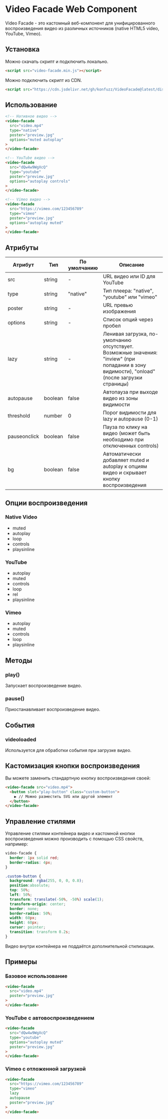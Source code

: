 # Video Facade Web Component

Video Facade - это кастомный веб-компонент для унифицированного воспроизведения видео из различных источников (native HTML5 video, YouTube, Vimeo).

## Установка

Можно скачать скрипт и подключить локально.

```html
<script src="video-facade.min.js"></script>
```

Можно подключить скрипт из CDN.

```html
<script src="https://cdn.jsdelivr.net/gh/konfuzz/VideoFacade@latest/dist/video-facade.min.js"></script>
```

## Использование

```html
<!-- Нативное видео -->
<video-facade
  src="video.mp4"
  type="native"
  poster="preview.jpg"
  options="muted autoplay"
>
</video-facade>

<!-- YouTube видео -->
<video-facade
  src="dQw4w9WgXcQ" 
  type="youtube"
  poster="preview.jpg"
  options="autoplay controls"
>
</video-facade>

<!-- Vimeo видео -->
<video-facade
  src="https://vimeo.com/123456789"
  type="vimeo"
  poster="preview.jpg"
  options="autoplay muted"
>
</video-facade>
```

## Атрибуты

| Атрибут | Тип | По умолчанию | Описание |
|---------|-----|--------------|----------|
| src | string | - | URL видео или ID для YouTube |
| type | string | "native" | Тип плеера: "native", "youtube" или "vimeo" |
| poster | string | - | URL превью изображения |
| options | string | - | Список опций через пробел |
| lazy | string | - | Ленивая загрузка, по-умолчанию отсутствует. Возможные значения: "inview" (при попадании в зону видимости), "onload" (после загрузки страницы) |
| autopause | boolean | false | Автопауза при выходе видео из зоны видимости |
| threshold | number | 0 | Порог видимости для lazy и autopause (0-1) |
| pauseonclick | boolean | false | Пауза по клику на видео (может быть необходимо при отключенных controls) |
| bg | boolean | false | Автоматически добавляет muted и autoplay к опциям видео и скрывает кнопку воспроизведения |

## Опции воспроизведения

### Native Video
- muted
- autoplay
- loop
- controls
- playsinline

### YouTube
- autoplay
- muted
- controls
- loop
- rel
- playsinline

### Vimeo
- autoplay
- muted
- controls
- loop
- playsinline

## Методы

### play()
Запускает воспроизведение видео.

### pause()
Приостанавливает воспроизведение видео.

## События

### videoloaded
Используется для обработки события при загрузке видео.

## Кастомизация кнопки воспроизведения

Вы можете заменить стандартную кнопку воспроизведения своей:

```html
<video-facade src="video.mp4">
  <button slot="play-button" class="custom-button">
    ▶️ // Можно разместить SVG или другой элемент
  </button>
</video-facade>
```

## Управление стилями

Управление стилями контейнера видео и кастомной кнопки воспроизведения можно производить с помощью CSS свойств, например:

```css
video-facade {
  border: 1px solid red;
  border-radius: 4px;
}

.custom-button {
  background: rgba(255, 0, 0, 0.8);
  position:absolute;
  top: 50%;
  left: 50%;
  transform: translate(-50%, -50%) scale(1);
  transform-origin: center;
  border: none;
  border-radius: 50%;
  width: 60px;
  height: 60px;
  cursor: pointer;
  transition: transform 0.2s;
}

```

Видео внутри контейнера не поддаётся дополнительной стилизации.

## Примеры

### Базовое использование
```html
<video-facade
  src="video.mp4"
  poster="preview.jpg"
>
</video-facade>
```

### YouTube с автовоспроизведением
```html
<video-facade
  src="dQw4w9WgXcQ"
  type="youtube"
  options="autoplay muted"
  poster="preview.jpg"
>
</video-facade>
```

### Vimeo с отложенной загрузкой
```html
<video-facade
  src="https://vimeo.com/123456789"
  type="vimeo"
  lazy
  autopause
  poster="preview.jpg"
>
</video-facade>
```

